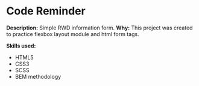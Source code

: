 # Code Reminder

**Description:**
Simple RWD information form.
**Why:**
This project was created to practice flexbox layout module and html form tags.

**Skills used:**
- HTML5
- CSS3
- SCSS
- BEM methodology

